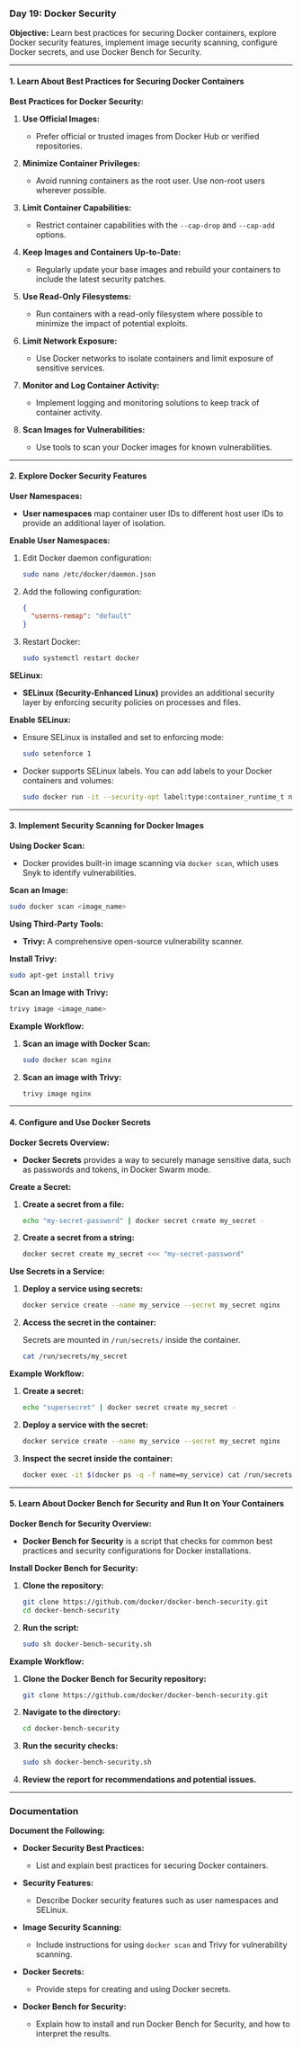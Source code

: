 ### Day 19: Docker Security

**Objective:** Learn best practices for securing Docker containers, explore Docker security features, implement image security scanning, configure Docker secrets, and use Docker Bench for Security.

---

#### **1. Learn About Best Practices for Securing Docker Containers**

**Best Practices for Docker Security:**

1. **Use Official Images:**

   - Prefer official or trusted images from Docker Hub or verified repositories.

2. **Minimize Container Privileges:**

   - Avoid running containers as the root user. Use non-root users wherever possible.

3. **Limit Container Capabilities:**

   - Restrict container capabilities with the `--cap-drop` and `--cap-add` options.

4. **Keep Images and Containers Up-to-Date:**

   - Regularly update your base images and rebuild your containers to include the latest security patches.

5. **Use Read-Only Filesystems:**

   - Run containers with a read-only filesystem where possible to minimize the impact of potential exploits.

6. **Limit Network Exposure:**

   - Use Docker networks to isolate containers and limit exposure of sensitive services.

7. **Monitor and Log Container Activity:**

   - Implement logging and monitoring solutions to keep track of container activity.

8. **Scan Images for Vulnerabilities:**
   - Use tools to scan your Docker images for known vulnerabilities.

---

#### **2. Explore Docker Security Features**

**User Namespaces:**

- **User namespaces** map container user IDs to different host user IDs to provide an additional layer of isolation.

**Enable User Namespaces:**

1. Edit Docker daemon configuration:

   ```bash
   sudo nano /etc/docker/daemon.json
   ```

2. Add the following configuration:

   ```json
   {
     "userns-remap": "default"
   }
   ```

3. Restart Docker:

   ```bash
   sudo systemctl restart docker
   ```

**SELinux:**

- **SELinux (Security-Enhanced Linux)** provides an additional security layer by enforcing security policies on processes and files.

**Enable SELinux:**

- Ensure SELinux is installed and set to enforcing mode:

  ```bash
  sudo setenforce 1
  ```

- Docker supports SELinux labels. You can add labels to your Docker containers and volumes:

  ```bash
  sudo docker run -it --security-opt label:type:container_runtime_t nginx
  ```

---

#### **3. Implement Security Scanning for Docker Images**

**Using Docker Scan:**

- Docker provides built-in image scanning via `docker scan`, which uses Snyk to identify vulnerabilities.

**Scan an Image:**

```bash
sudo docker scan <image_name>
```

**Using Third-Party Tools:**

- **Trivy:** A comprehensive open-source vulnerability scanner.

**Install Trivy:**

```bash
sudo apt-get install trivy
```

**Scan an Image with Trivy:**

```bash
trivy image <image_name>
```

**Example Workflow:**

1. **Scan an image with Docker Scan:**

   ```bash
   sudo docker scan nginx
   ```

2. **Scan an image with Trivy:**

   ```bash
   trivy image nginx
   ```

---

#### **4. Configure and Use Docker Secrets**

**Docker Secrets Overview:**

- **Docker Secrets** provides a way to securely manage sensitive data, such as passwords and tokens, in Docker Swarm mode.

**Create a Secret:**

1. **Create a secret from a file:**

   ```bash
   echo "my-secret-password" | docker secret create my_secret -
   ```

2. **Create a secret from a string:**

   ```bash
   docker secret create my_secret <<< "my-secret-password"
   ```

**Use Secrets in a Service:**

1. **Deploy a service using secrets:**

   ```bash
   docker service create --name my_service --secret my_secret nginx
   ```

2. **Access the secret in the container:**

   Secrets are mounted in `/run/secrets/` inside the container.

   ```bash
   cat /run/secrets/my_secret
   ```

**Example Workflow:**

1. **Create a secret:**

   ```bash
   echo "supersecret" | docker secret create my_secret -
   ```

2. **Deploy a service with the secret:**

   ```bash
   docker service create --name my_service --secret my_secret nginx
   ```

3. **Inspect the secret inside the container:**

   ```bash
   docker exec -it $(docker ps -q -f name=my_service) cat /run/secrets/my_secret
   ```

---

#### **5. Learn About Docker Bench for Security and Run It on Your Containers**

**Docker Bench for Security Overview:**

- **Docker Bench for Security** is a script that checks for common best practices and security configurations for Docker installations.

**Install Docker Bench for Security:**

1. **Clone the repository:**

   ```bash
   git clone https://github.com/docker/docker-bench-security.git
   cd docker-bench-security
   ```

2. **Run the script:**

   ```bash
   sudo sh docker-bench-security.sh
   ```

**Example Workflow:**

1. **Clone the Docker Bench for Security repository:**

   ```bash
   git clone https://github.com/docker/docker-bench-security.git
   ```

2. **Navigate to the directory:**

   ```bash
   cd docker-bench-security
   ```

3. **Run the security checks:**

   ```bash
   sudo sh docker-bench-security.sh
   ```

4. **Review the report for recommendations and potential issues.**

---

### **Documentation**

**Document the Following:**

- **Docker Security Best Practices:**

  - List and explain best practices for securing Docker containers.

- **Security Features:**

  - Describe Docker security features such as user namespaces and SELinux.

- **Image Security Scanning:**

  - Include instructions for using `docker scan` and Trivy for vulnerability scanning.

- **Docker Secrets:**

  - Provide steps for creating and using Docker secrets.

- **Docker Bench for Security:**
  - Explain how to install and run Docker Bench for Security, and how to interpret the results.
